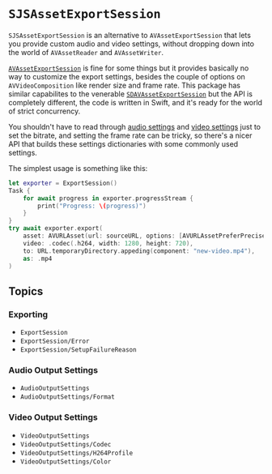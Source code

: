 # ``SJSAssetExportSession``

`SJSAssetExportSession` is an alternative to `AVAssetExportSession` that lets you provide custom audio and video settings, without dropping down into the world of `AVAssetReader` and `AVAssetWriter`.

[`AVAssetExportSession`][AV] is fine for some things but it provides basically no way to customize the export settings, besides the couple of options on `AVVideoComposition` like render size and frame rate. This package has similar capabilites to the venerable [`SDAVAssetExportSession`][SDAV] but the API is completely different, the code is written in Swift, and it's ready for the world of strict concurrency.

You shouldn't have to read through [audio settings][] and [video settings][] just to set the bitrate, and setting the frame rate can be tricky, so there's a nicer API that builds these settings dictionaries with some commonly used settings.

[AV]: https://developer.apple.com/documentation/avfoundation/avassetexportsession
[SDAV]: https://github.com/rs/SDAVAssetExportSession
[audio settings]: https://developer.apple.com/documentation/avfoundation/audio_settings
[video settings]: https://developer.apple.com/documentation/avfoundation/video_settings

The simplest usage is something like this:

```swift
let exporter = ExportSession()
Task {
    for await progress in exporter.progressStream {
        print("Progress: \(progress)")
    }
}
try await exporter.export(
    asset: AVURLAsset(url: sourceURL, options: [AVURLAssetPreferPreciseDurationAndTimingKey: true]),
    video: .codec(.h264, width: 1280, height: 720),
    to: URL.temporaryDirectory.appeding(component: "new-video.mp4"),
    as: .mp4
)
```

## Topics

### Exporting

- ``ExportSession``
- ``ExportSession/Error``
- ``ExportSession/SetupFailureReason``

### Audio Output Settings

- ``AudioOutputSettings``
- ``AudioOutputSettings/Format``

### Video Output Settings

- ``VideoOutputSettings``
- ``VideoOutputSettings/Codec``
- ``VideoOutputSettings/H264Profile``
- ``VideoOutputSettings/Color``
